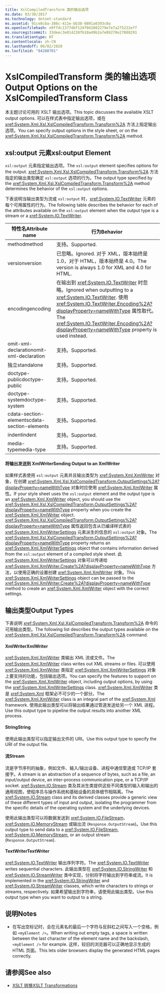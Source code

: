 ```yaml
---
title: XslCompiledTransform 类的输出选项
ms.date: 03/30/2017
ms.technology: dotnet-standard
ms.assetid: 91ce8cba-386c-411e-bb38-0891a0393c0a
ms.openlocfilehash: e9ffdc1377dbf124f042802279e7e7a275222eff
ms.sourcegitcommit: 33deec3e814238fb18a49b2a7e89278e27888291
ms.translationtype: HT
ms.contentlocale: zh-CN
ms.lasthandoff: 06/02/2020
ms.locfileid: "84288701"
---
```

# <a name="output-options-on-the-xslcompiledtransform-class"></a><span data-ttu-id="fa59d-102">XslCompiledTransform 类的输出选项</span><span class="sxs-lookup"><span data-stu-id="fa59d-102">Output Options on the XslCompiledTransform Class</span></span>
<span data-ttu-id="fa59d-103">本主题讨论可用的 XSLT 输出选项。</span><span class="sxs-lookup"><span data-stu-id="fa59d-103">This topic discusses the available XSLT output options.</span></span> <span data-ttu-id="fa59d-104">可以在样式表中指定输出选项，或在 <xref:System.Xml.Xsl.XslCompiledTransform.Transform%2A> 方法上指定输出选项。</span><span class="sxs-lookup"><span data-stu-id="fa59d-104">You can specify output options in the style sheet, or on the <xref:System.Xml.Xsl.XslCompiledTransform.Transform%2A> method.</span></span>  
  
## <a name="xsloutput-element"></a><span data-ttu-id="fa59d-105">xsl:output 元素</span><span class="sxs-lookup"><span data-stu-id="fa59d-105">xsl:output Element</span></span>  
 <span data-ttu-id="fa59d-106">`xsl:output` 元素指定输出选项。</span><span class="sxs-lookup"><span data-stu-id="fa59d-106">The `xsl:output` element specifies options for the output.</span></span> <span data-ttu-id="fa59d-107"><xref:System.Xml.Xsl.XslCompiledTransform.Transform%2A> 方法指定的输出类型确定 `xsl:output` 选项的行为。</span><span class="sxs-lookup"><span data-stu-id="fa59d-107">The output type specified by the <xref:System.Xml.Xsl.XslCompiledTransform.Transform%2A> method determines the behavior of the `xsl:output` options.</span></span>  
  
 <span data-ttu-id="fa59d-108">下表说明当输出类型为流或 `xsl:output` 时，<xref:System.IO.TextWriter> 元素的每个可用属性的行为。</span><span class="sxs-lookup"><span data-stu-id="fa59d-108">The following table describes the behavior for each of the attributes available on the `xsl:output` element when the output type is a stream or a <xref:System.IO.TextWriter>.</span></span>  
  
|<span data-ttu-id="fa59d-109">特性名</span><span class="sxs-lookup"><span data-stu-id="fa59d-109">Attribute name</span></span>|<span data-ttu-id="fa59d-110">行为</span><span class="sxs-lookup"><span data-stu-id="fa59d-110">Behavior</span></span>|  
|--------------------|--------------|  
|<span data-ttu-id="fa59d-111">method</span><span class="sxs-lookup"><span data-stu-id="fa59d-111">method</span></span>|<span data-ttu-id="fa59d-112">支持。</span><span class="sxs-lookup"><span data-stu-id="fa59d-112">Supported.</span></span>|  
|<span data-ttu-id="fa59d-113">version</span><span class="sxs-lookup"><span data-stu-id="fa59d-113">version</span></span>|<span data-ttu-id="fa59d-114">已忽略。</span><span class="sxs-lookup"><span data-stu-id="fa59d-114">Ignored.</span></span> <span data-ttu-id="fa59d-115">对于 XML，版本始终是 1.0，对于 HTML，版本始终是 4.0。</span><span class="sxs-lookup"><span data-stu-id="fa59d-115">The version is always 1.0 for XML and 4.0 for HTML.</span></span>|  
|<span data-ttu-id="fa59d-116">encoding</span><span class="sxs-lookup"><span data-stu-id="fa59d-116">encoding</span></span>|<span data-ttu-id="fa59d-117">在输出到 <xref:System.IO.TextWriter> 时忽略。</span><span class="sxs-lookup"><span data-stu-id="fa59d-117">Ignored when outputting to a <xref:System.IO.TextWriter>.</span></span> <span data-ttu-id="fa59d-118">使用 <xref:System.IO.TextWriter.Encoding%2A?displayProperty=nameWithType> 属性取代。</span><span class="sxs-lookup"><span data-stu-id="fa59d-118">The <xref:System.IO.TextWriter.Encoding%2A?displayProperty=nameWithType> property is used instead.</span></span>|  
|<span data-ttu-id="fa59d-119">omit-xml-declaration</span><span class="sxs-lookup"><span data-stu-id="fa59d-119">omit-xml-declaration</span></span>|<span data-ttu-id="fa59d-120">支持。</span><span class="sxs-lookup"><span data-stu-id="fa59d-120">Supported.</span></span>|  
|<span data-ttu-id="fa59d-121">独立</span><span class="sxs-lookup"><span data-stu-id="fa59d-121">standalone</span></span>|<span data-ttu-id="fa59d-122">支持。</span><span class="sxs-lookup"><span data-stu-id="fa59d-122">Supported.</span></span>|  
|<span data-ttu-id="fa59d-123">doctype-public</span><span class="sxs-lookup"><span data-stu-id="fa59d-123">doctype-public</span></span>|<span data-ttu-id="fa59d-124">支持。</span><span class="sxs-lookup"><span data-stu-id="fa59d-124">Supported.</span></span>|  
|<span data-ttu-id="fa59d-125">doctype-system</span><span class="sxs-lookup"><span data-stu-id="fa59d-125">doctype-system</span></span>|<span data-ttu-id="fa59d-126">支持。</span><span class="sxs-lookup"><span data-stu-id="fa59d-126">Supported.</span></span>|  
|<span data-ttu-id="fa59d-127">cdata-section-elements</span><span class="sxs-lookup"><span data-stu-id="fa59d-127">cdata-section-elements</span></span>|<span data-ttu-id="fa59d-128">支持。</span><span class="sxs-lookup"><span data-stu-id="fa59d-128">Supported.</span></span>|  
|<span data-ttu-id="fa59d-129">indent</span><span class="sxs-lookup"><span data-stu-id="fa59d-129">indent</span></span>|<span data-ttu-id="fa59d-130">支持。</span><span class="sxs-lookup"><span data-stu-id="fa59d-130">Supported.</span></span>|  
|<span data-ttu-id="fa59d-131">media-type</span><span class="sxs-lookup"><span data-stu-id="fa59d-131">media-type</span></span>|<span data-ttu-id="fa59d-132">支持。</span><span class="sxs-lookup"><span data-stu-id="fa59d-132">Supported.</span></span>|  
  
#### <a name="sending-output-to-an-xmlwriter"></a><span data-ttu-id="fa59d-133">将输出发送到 XmlWriter</span><span class="sxs-lookup"><span data-stu-id="fa59d-133">Sending Output to an XmlWriter</span></span>  
 <span data-ttu-id="fa59d-134">如果样式表使用 `xsl:output` 元素并且输出类型为 <xref:System.Xml.XmlWriter> 对象，在创建 <xref:System.Xml.Xsl.XslCompiledTransform.OutputSettings%2A?displayProperty=nameWithType> 对象时应使用 <xref:System.Xml.XmlWriter> 属性。</span><span class="sxs-lookup"><span data-stu-id="fa59d-134">If your style sheet uses the `xsl:output` element and the output type is an <xref:System.Xml.XmlWriter> object, you should use the <xref:System.Xml.Xsl.XslCompiledTransform.OutputSettings%2A?displayProperty=nameWithType> property when you create the <xref:System.Xml.XmlWriter> object.</span></span> <span data-ttu-id="fa59d-135"><xref:System.Xml.Xsl.XslCompiledTransform.OutputSettings%2A?displayProperty=nameWithType> 属性返回包含从已编译样式表的 <xref:System.Xml.XmlWriterSettings> 元素派生的信息的 `xsl:output` 对象。</span><span class="sxs-lookup"><span data-stu-id="fa59d-135">The <xref:System.Xml.Xsl.XslCompiledTransform.OutputSettings%2A?displayProperty=nameWithType> property returns an <xref:System.Xml.XmlWriterSettings> object that contains information derived from the `xsl:output` element of a compiled style sheet.</span></span> <span data-ttu-id="fa59d-136">此 <xref:System.Xml.XmlWriterSettings> 对象可以传递给 <xref:System.Xml.XmlWriter.Create%2A?displayProperty=nameWithType> 方法，以使用正确的设置创建 <xref:System.Xml.XmlWriter> 对象。</span><span class="sxs-lookup"><span data-stu-id="fa59d-136">This <xref:System.Xml.XmlWriterSettings> object can be passed to the <xref:System.Xml.XmlWriter.Create%2A?displayProperty=nameWithType> method to create an <xref:System.Xml.XmlWriter> object with the correct settings.</span></span>  
  
## <a name="output-types"></a><span data-ttu-id="fa59d-137">输出类型</span><span class="sxs-lookup"><span data-stu-id="fa59d-137">Output Types</span></span>  
 <span data-ttu-id="fa59d-138">下表说明 <xref:System.Xml.Xsl.XslCompiledTransform.Transform%2A> 命令的可用输出类型。</span><span class="sxs-lookup"><span data-stu-id="fa59d-138">The following list describes the output types available on the <xref:System.Xml.Xsl.XslCompiledTransform.Transform%2A> command.</span></span>  
  
#### <a name="xmlwriter"></a><span data-ttu-id="fa59d-139">XmlWriter</span><span class="sxs-lookup"><span data-stu-id="fa59d-139">XmlWriter</span></span>  
 <span data-ttu-id="fa59d-140"><xref:System.Xml.XmlWriter> 类输出 XML 流或文件。</span><span class="sxs-lookup"><span data-stu-id="fa59d-140">The <xref:System.Xml.XmlWriter> class writes out XML streams or files.</span></span> <span data-ttu-id="fa59d-141">可以使用 <xref:System.Xml.XmlWriter> 类指定 <xref:System.Xml.XmlWriterSettings> 对象上要支持的功能，包括输出选项。</span><span class="sxs-lookup"><span data-stu-id="fa59d-141">You can specify the features to support on the <xref:System.Xml.XmlWriter> object, including output options, by using the <xref:System.Xml.XmlWriterSettings> class.</span></span> <span data-ttu-id="fa59d-142"><xref:System.Xml.XmlWriter> 类是 <xref:System.Xml> 框架必不可少的一个部分。</span><span class="sxs-lookup"><span data-stu-id="fa59d-142">The <xref:System.Xml.XmlWriter> class is an integral part of the <xref:System.Xml> framework.</span></span> <span data-ttu-id="fa59d-143">使用此输出类型可以将输出结果通过管道发送给另一个 XML 进程。</span><span class="sxs-lookup"><span data-stu-id="fa59d-143">Use this output type to pipeline the output results into another XML process.</span></span>  
  
#### <a name="string"></a><span data-ttu-id="fa59d-144">String</span><span class="sxs-lookup"><span data-stu-id="fa59d-144">String</span></span>  
 <span data-ttu-id="fa59d-145">使用此输出类型可以指定输出文件的 URI。</span><span class="sxs-lookup"><span data-stu-id="fa59d-145">Use this output type to specify the URI of the output file.</span></span>  
  
#### <a name="stream"></a><span data-ttu-id="fa59d-146">流</span><span class="sxs-lookup"><span data-stu-id="fa59d-146">Stream</span></span>  
 <span data-ttu-id="fa59d-147">流是字节序列的抽象，例如文件、输入/输出设备、进程中通信管道或 TCP/IP 套接字。</span><span class="sxs-lookup"><span data-stu-id="fa59d-147">A stream is an abstraction of a sequence of bytes, such as a file, an input/output device, an inter-process communication pipe, or a TCP/IP socket.</span></span> <span data-ttu-id="fa59d-148"><xref:System.IO.Stream> 类及其派生类提供这些不同类型的输入和输出的通用视图，使程序员与操作系统和基础设备的具体细节相隔离。</span><span class="sxs-lookup"><span data-stu-id="fa59d-148">The <xref:System.IO.Stream> class and its derived classes provide a generic view of these different types of input and output, isolating the programmer from the specific details of the operating system and the underlying devices.</span></span>  
  
 <span data-ttu-id="fa59d-149">使用此输出类型可以将数据发送到 <xref:System.IO.FileStream>、<xref:System.IO.MemoryStream> 或输出流 (`Response.OutputStream`)。</span><span class="sxs-lookup"><span data-stu-id="fa59d-149">Use this output type to send data to a <xref:System.IO.FileStream>, <xref:System.IO.MemoryStream>, or an output stream (`Response.OutputStream`).</span></span>  
  
#### <a name="textwriter"></a><span data-ttu-id="fa59d-150">TextWriter</span><span class="sxs-lookup"><span data-stu-id="fa59d-150">TextWriter</span></span>  
 <span data-ttu-id="fa59d-151"><xref:System.IO.TextWriter> 输出序列字符。</span><span class="sxs-lookup"><span data-stu-id="fa59d-151">The <xref:System.IO.TextWriter> writes sequential characters.</span></span> <span data-ttu-id="fa59d-152">此输出类型在 <xref:System.IO.StringWriter> 和 <xref:System.IO.StreamWriter> 类中实现，分别将字符输出到字符串或流。</span><span class="sxs-lookup"><span data-stu-id="fa59d-152">It is implemented in the <xref:System.IO.StringWriter> and <xref:System.IO.StreamWriter> classes, which write characters to strings or streams, respectively.</span></span> <span data-ttu-id="fa59d-153">如果希望输出到字符串，请使用此输出类型。</span><span class="sxs-lookup"><span data-stu-id="fa59d-153">Use this output type when you want to output to a string.</span></span>  
  
## <a name="notes"></a><span data-ttu-id="fa59d-154">说明</span><span class="sxs-lookup"><span data-stu-id="fa59d-154">Notes</span></span>  
  
- <span data-ttu-id="fa59d-155">在写出空标记时，会在元素名的最后一个字符与反斜杠之间写入一个空格，例如 `<myElement />`。</span><span class="sxs-lookup"><span data-stu-id="fa59d-155">When writing out empty tags, a space is written between the last character of the element name and the backslash, `<myElement />` for example.</span></span> <span data-ttu-id="fa59d-156">这样，较旧的浏览器可以正确地显示生成的 HTML 页面。</span><span class="sxs-lookup"><span data-stu-id="fa59d-156">This lets older browsers display the generated HTML pages correctly.</span></span>  
  
## <a name="see-also"></a><span data-ttu-id="fa59d-157">请参阅</span><span class="sxs-lookup"><span data-stu-id="fa59d-157">See also</span></span>

- [<span data-ttu-id="fa59d-158">XSLT 转换</span><span class="sxs-lookup"><span data-stu-id="fa59d-158">XSLT Transformations</span></span>](xslt-transformations.md)
